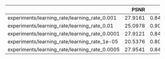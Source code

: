 |                                                |    PSNR |     SSIM |    loss |
|:-----------------------------------------------|--------:|---------:|--------:|
| experiments/learning_rate/learning_rate_0.001  | 27.9161 | 0.840164 | 172.802 |
| experiments/learning_rate/learning_rate_0.01   | 25.0978 | 0.903672 | 220.937 |
| experiments/learning_rate/learning_rate_0.0001 | 27.9121 | 0.840146 | 173.284 |
| experiments/learning_rate/learning_rate_1e-05  | 20.5376 | 0.809991 | 633.996 |
| experiments/learning_rate/learning_rate_0.0005 | 27.9541 | 0.840823 | 171.085 |